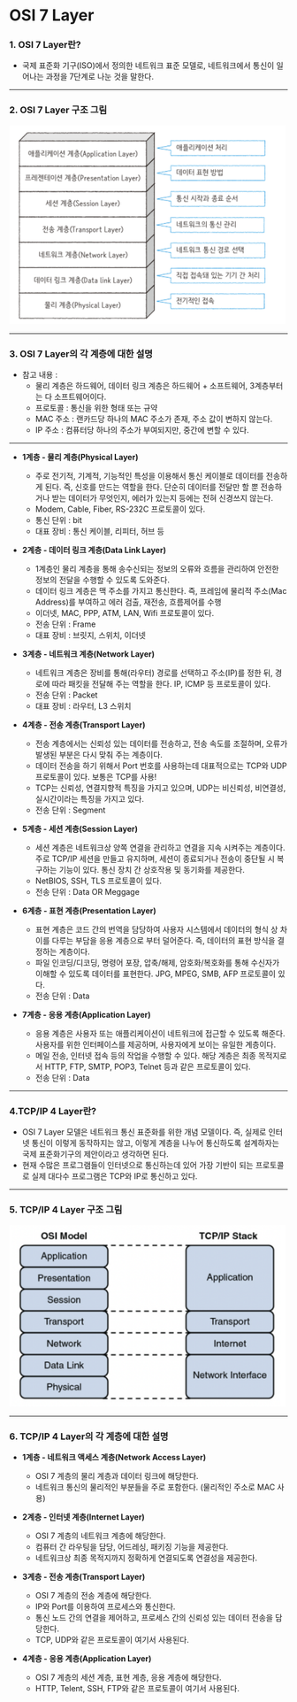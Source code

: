 # OSI 7 Layer

### 1. OSI 7 Layer란?
- 국제 표준화 기구(ISO)에서 정의한 네트워크 표준 모델로, 네트워크에서 통신이 일어나는 과정을 7단계로 나눈 것을 말한다.
---

### 2. OSI 7 Layer 구조 그림
<img src="../image/osi7layer.png" width="500px"> </br>

---

### 3. OSI 7 Layer의 각 계층에 대한 설명
- 참고 내용 :
  - 물리 계층은 하드웨어, 데이터 링크 계층은 하드웨어 + 소프트웨어, 3계층부터는 다 소프트웨어이다.
  - 프로토콜 : 통신을 위한 형태 또는 규약
  - MAC 주소 : 랜카드당 하나의 MAC 주소가 존재, 주소 값이 변하지 않는다.
  - IP 주소 : 컴퓨터당 하나의 주소가 부여되지만, 중간에 변할 수 있다. 
---

- **1계층 - 물리 계층(Physical Layer)**
    - 주로 전기적, 기계적, 기능적인 특성을 이용해서 통신 케이블로 데이터를 전송하게 된다. 즉, 신호를 만드는 역할을 한다. 단순히 데이터를 전달만 할 뿐 전송하거나 받는 데이터가 무엇인지, 에러가 있는지 등에는 전혀 신경쓰지 않는다.
    - Modem, Cable, Fiber, RS-232C 프로토콜이 있다.
    - 통신 단위 : bit
    - 대표 장비 : 통신 케이블, 리피터, 허브 등


- **2계층 - 데이터 링크 계층(Data Link Layer)**
    - 1계층인 물리 계층을 통해 송수신되는 정보의 오류와 흐름을 관리하여 안전한 정보의 전달을 수행할 수 있도록 도와준다.
    - 데이터 링크 계층은 맥 주소를 가지고 통신한다. 즉, 프레임에 물리적 주소(Mac Address)를 부여하고 에러 검출, 재전송, 흐름제어를 수행
    - 이더넷, MAC, PPP, ATM, LAN, Wifi 프로토콜이 있다.
    - 전송 단위 : Frame
    - 대표 장비 : 브릿지, 스위치, 이더넷


- **3계층 - 네트워크 계층(Network Layer)**
    - 네트워크 계층은 장비를 통해(라우터) 경로를 선택하고 주소(IP)를 정한 뒤, 경로에 따라 패킷을 전달해 주는 역할을 한다. IP, ICMP 등 프로토콜이 있다.
    - 전송 단위 : Packet
    - 대표 장비 : 라우터, L3 스위치


- **4계층 - 전송 계층(Transport Layer)**
    - 전송 계층에서는 신뢰성 있는 데이터를 전송하고, 전송 속도를 조절하며, 오류가 발생된 부분은 다시 맞춰 주는 계층이다.
    - 데이터 전송을 하기 위해서 Port 번호를 사용하는데 대표적으로는 TCP와 UDP 프로토콜이 있다. 보통은 TCP를 사용!
    - TCP는 신뢰성, 연결지향적 특징을 가지고 있으며, UDP는 비신뢰성, 비연결성, 실시간이라는 특징을 가지고 있다.
    - 전송 단위 : Segment


- **5계층 - 세션 계층(Session Layer)**
    - 세션 계층은 네트워크상 양쪽 연결을 관리하고 연결을 지속 시켜주는 계층이다. 주로 TCP/IP 세션을 만들고 유지하며, 세션이 종료되거나 전송이 중단될 시 복구하는 기능이 있다. 통신 장치 간 상호작용 및 동기화를 제공한다.
    - NetBIOS, SSH, TLS 프로토콜이 있다.
    - 전송 단위 : Data OR Meggage


- **6계층 - 표현 계층(Presentation Layer)**
    - 표현 계층은 코드 간의 번역을 담당하여 사용자 시스템에서 데이터의 형식 상 차이를 다루는 부담을 응용 계층으로 부터 덜어준다. 즉, 데이터의 표현 방식을 결정하는 계층이다.
    - 파일 인코딩/디코딩, 명령어 포장, 압축/해제, 암호화/복호화를 통해 수신자가 이해할 수 있도록 데이터를 표현한다. JPG, MPEG, SMB, AFP 프로토콜이 있다.
    - 전송 단위 : Data


- **7계층 - 응용 계층(Application Layer)**
    - 응용 계층은 사용자 또는 애플리케이션이 네트워크에 접근할 수 있도록 해준다. 사용자를 위한 인터페이스를 제공하며, 사용자에게 보이는 유일한 계층이다.
    - 메일 전송, 인터넷 접속 등의 작업을 수행할 수 있다. 해당 계층은 최종 목적지로서 HTTP, FTP, SMTP, POP3, Telnet 등과 같은 프로토콜이 있다.
    - 전송 단위 : Data
---

### 4.TCP/IP 4 Layer란?
- OSI 7 Layer 모델은 네트워크 통신 표준화를 위한 개념 모델이다. 즉, 실제로 인터넷 통신이 이렇게 동작하지는 않고, 이렇게 계층을 나누어 통신하도록 설계하자는 국제 표준화기구의 제안이라고 생각하면 된다.
- 현재 수많은 프로그램들이 인터넷으로 통신하는데 있어 가장 기반이 되는 프로토콜로 실제 대다수 프로그램은 TCP와 IP로 통신하고 있다.
---

### 5. TCP/IP 4 Layer 구조 그림
<img src="../image/tcp:ip4layer.png" width="500px"> </br>

---

### 6. TCP/IP 4 Layer의 각 계층에 대한 설명
- **1계층 - 네트워크 액세스 계층(Network Access Layer)**
    - OSI 7 계층의 물리 계층과 데이터 링크에 해당한다.
    - 네트워크 통신의 물리적인 부분들을 주로 포함한다. (물리적인 주소로 MAC 사용)


- **2계층 - 인터넷 계층(Internet Layer)**
    - OSI 7 계층의 네트워크 계층에 해당한다.
    - 컴퓨터 간 라우팅을 담당, 어드레싱, 패키징 기능을 제공한다.
    - 네트워크상 최종 목적지까지 정확하게 연결되도록 연결성을 제공한다.


- **3계층 - 전송 계층(Transport Layer)**
    - OSI 7 계층의 전송 계층에 해당한다.
    - IP와 Port를 이용하여 프로세스와 통신한다.
    - 통신 노드 간의 연결을 제어하고, 프로세스 간의 신뢰성 있는 데이터 전송을 담당한다.
    - TCP, UDP와 같은 프로토콜이 여기서 사용된다.


- **4계층 - 응용 계층(Application Layer)**
    - OSI 7 계층의 세션 계층, 표현 계층, 응용 계층에 해당한다.
    - HTTP, Telent, SSH, FTP와 같은 프로토콜이 여기서 사용된다.